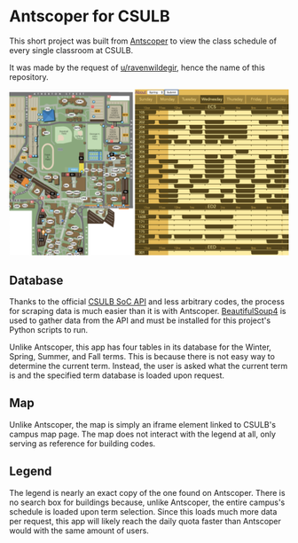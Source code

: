 # Antscoper for CSULB

This short project was built from [Antscoper](https://github.com/Krazete/antscoper) to view the class schedule of every single classroom at CSULB.

It was made by the request of [u/ravenwildegir](https://www.reddit.com/r/UCI/comments/ag50qk/i_made_a_thing_with_websoc/ee63kh5/), hence the name of this repository.

<img src="sample.png">

## Database
Thanks to the official [CSULB SoC API](http://wdc.csulb.edu/services/web/soc.html) and less arbitrary codes, the process for scraping data is much easier than it is with Antscoper.
[BeautifulSoup4](https://www.crummy.com/software/BeautifulSoup/) is used to gather data from the API and must be installed for this project's Python scripts to run.

Unlike Antscoper, this app has four tables in its database for the Winter, Spring, Summer, and Fall terms.
This is because there is not easy way to determine the current term.
Instead, the user is asked what the current term is and the specified term database is loaded upon request.

## Map
Unlike Antscoper, the map is simply an iframe element linked to CSULB's campus map page.
The map does not interact with the legend at all, only serving as reference for building codes.

## Legend
The legend is nearly an exact copy of the one found on Antscoper.
There is no search box for buildings because, unlike Antscoper, the entire campus's schedule is loaded upon term selection.
Since this loads much more data per request, this app will likely reach the daily quota faster than Antscoper would with the same amount of users.
